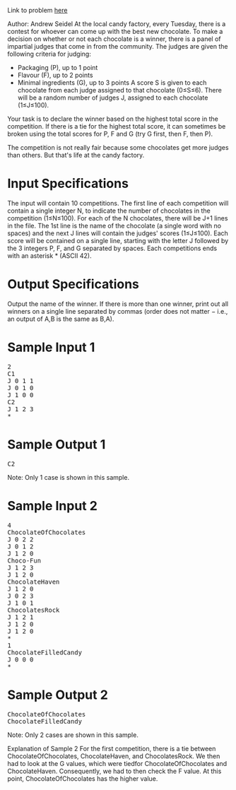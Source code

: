 Link to problem [here]()

Author: Andrew Seidel
At the local candy factory, every Tuesday, there is a contest for whoever can come up with the best new chocolate. To make a decision on whether or not each chocolate is a winner, there is a panel of impartial judges that come in from the community. The judges are given the following criteria for judging:

* Packaging (P), up to 1 point
* Flavour (F), up to 2 points
* Minimal ingredients (G), up to 3 points
A score S is given to each chocolate from each judge assigned to that chocolate (0≤S≤6). There will be a random number of judges J, assigned to each chocolate (1≤J≤100).

Your task is to declare the winner based on the highest total score in the competition. If there is a tie for the highest total score, it can sometimes be broken using the total scores for P, F and G (try G first, then F, then P).

The competition is not really fair because some chocolates get more judges than others. But that's life at the candy factory.

# Input Specifications
The input will contain 10 competitions. The first line of each competition will contain a single integer N, to indicate the number of chocolates in the competition (1≤N≤100). For each of the N chocolates, there will be J+1 lines in the file. The 1st line is the name of the chocolate (a single word with no spaces) and the next J lines will contain the judges' scores (1≤J≤100). Each score will be contained on a single line, starting with the letter J followed by the 3 integers P, F, and G separated by spaces. Each competitions ends with an asterisk * (ASCII 42).

# Output Specifications
Output the name of the winner. If there is more than one winner, print out all winners on a single line separated by commas (order does not matter − i.e., an output of A,B is the same as B,A).

# Sample Input 1
<pre>
2
C1
J 0 1 1
J 0 1 0
J 1 0 0
C2
J 1 2 3
*
</pre>
# Sample Output 1
<pre>
C2
</pre>
Note: Only 1 case is shown in this sample.

# Sample Input 2
<pre>
4
ChocolateOfChocolates
J 0 2 2
J 0 1 2
J 1 2 0
Choco-Fun
J 1 2 3
J 1 2 0
ChocolateHaven
J 1 2 0
J 0 2 3
J 1 0 1
ChocolatesRock
J 1 2 1
J 1 2 0
J 1 2 0
*
1
ChocolateFilledCandy
J 0 0 0
*
</pre>
# Sample Output 2
<pre>
ChocolateOfChocolates
ChocolateFilledCandy
</pre>
Note: Only 2 cases are shown in this sample.

Explanation of Sample 2
For the first competition, there is a tie between ChocolateOfChocolates, ChocolateHaven, and ChocolatesRock. We then had to look at the G values, which were tiedfor ChocolateOfChocolates and ChocolateHaven. Consequently, we had to then check the F value. At this point, ChocolateOfChocolates has the higher value.